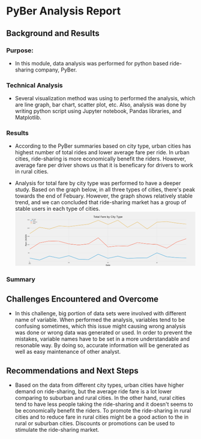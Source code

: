 # PyBer Analysis Report

## Background and Results
### Purpose: 
- In this module, data analysis was performed for python based ride-sharing company, PyBer. 

### Technical Analysis
- Several visualization method was using to performed the analysis, which are line graph, bar chart, scatter plot, etc. Also, analysis was done by writing python script using Jupyter notebook, Pandas libraries, and Matplotlib.

### Results
- According to the PyBer summaries based on city type, urban cities has highest number of total rides and lower average fare per ride. In urban cities, ride-sharing is more economically benefit the riders. However, average fare per driver shows us that it is beneficary for drivers to work in rural cities.

- Analysis for total fare by city type was performed to have a deeper study. Based on the graph below, in all three types of cities, there's peak towards the end of Febuary. However, the graph shows relatively stable trend, and we can concluded that ride-sharing market has a group of stable users in each type of cities.
![Final_fares_summary](analysis/final_fares_summary.png)

### Summary

## Challenges Encountered and Overcome
- In this challenge, big portion of data sets were involved with different name of variable. When performed the analysis, variables tend to be confusing sometimes, which this issue might causing wrong analysis was done or wrong data was generated or used. In order to prevent the mistakes, variable names have to be set in a more understandable and resonable way. By doing so, accurate information will be generated as well as easy maintenance of other analyst. 

## Recommendations and Next Steps
- Based on the data from different city types, urban cities have higher demand on ride-sharing, but the average ride fare is a lot lower comparing to suburban and rural cities. In the other hand, rural cities tend to have less people taking the ride-sharing and it doesn't seems to be economically benefit the riders. To promote the ride-sharing in rural cities and to reduce fare in rural cities might be a good action to the in rural or suburban cities. Discounts or promotions can be used to stimulate the ride-sharing market. 



